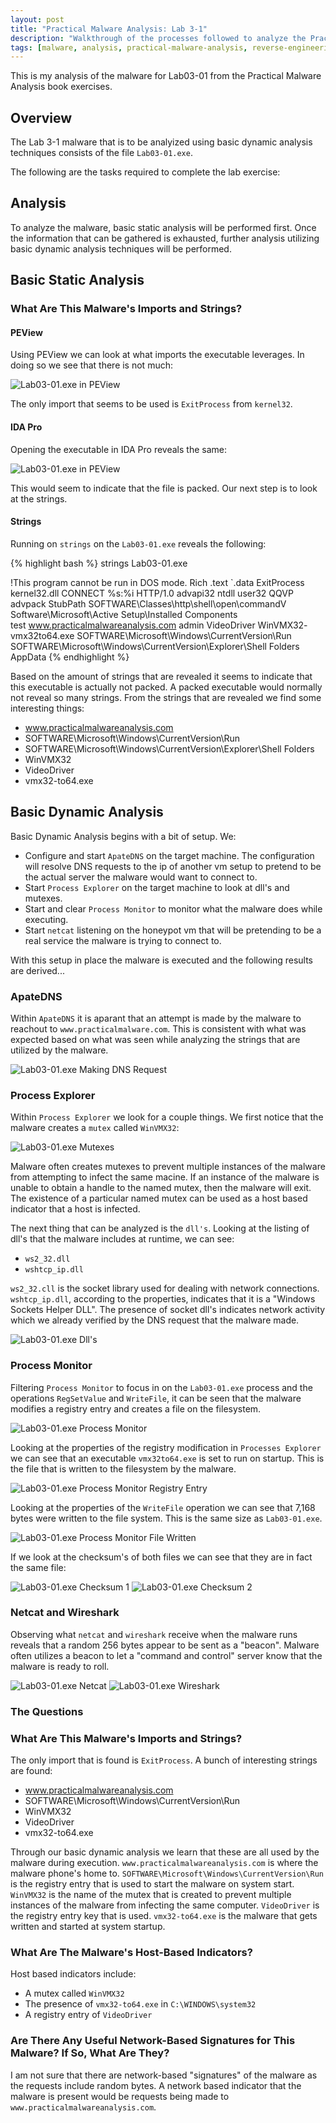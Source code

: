 ```yaml
---
layout: post
title: "Practical Malware Analysis: Lab 3-1"
description: "Walkthrough of the processes followed to analyze the Practical Malware Analysis Lab 3-1 malware."
tags: [malware, analysis, practical-malware-analysis, reverse-engineering]
---
```



This is my analysis of the malware for Lab03-01 from the Practical
Malware Analysis book exercises.

## Overview

The Lab 3-1 malware that is to be analyized using basic dynamic
analysis techniques consists of the file `Lab03-01.exe`.

The following are the tasks required to complete the lab exercise:

## Analysis

To analyze the malware, basic static analysis will be performed
first. Once the information that can be gathered is exhausted, further
analysis utilizing basic dynamic analysis techniques will be
performed.

## Basic Static Analysis

### What Are This Malware's Imports and Strings?

#### PEView

Using PEView we can look at what imports the executable leverages. In
doing so we see that there is not much:

![Lab03-01.exe in PEView](/assets/PracticalMalwareAnalysis/Lab03/Lab03-01-exe-peview.png)

The only import that seems to be used is `ExitProcess` from `kernel32`.

#### IDA Pro

Opening the executable in IDA Pro reveals the same:

![Lab03-01.exe in PEView](/assets/PracticalMalwareAnalysis/Lab03/Lab03-01-exe-ida.png)

This would seem to indicate that the file is packed. Our next step is
to look at the strings.

#### Strings

Running on `strings` on the `Lab03-01.exe` reveals the following:

{% highlight bash %}
strings Lab03-01.exe

!This program cannot be run in DOS mode.
Rich
.text
`.data
ExitProcess
kernel32.dll
CONNECT %s:%i HTTP/1.0
advapi32
ntdll
user32
QQVP
advpack
StubPath
SOFTWARE\Classes\http\shell\open\commandV
Software\Microsoft\Active Setup\Installed Components\
test
 www.practicalmalwareanalysis.com
admin
VideoDriver
WinVMX32-
vmx32to64.exe
SOFTWARE\Microsoft\Windows\CurrentVersion\Run
SOFTWARE\Microsoft\Windows\CurrentVersion\Explorer\Shell Folders
AppData
{% endhighlight %}

Based on the amount of strings that are revealed it seems to indicate
that this executable is actually not packed. A packed executable would
normally not reveal so many strings. From the strings that are
revealed we find some interesting things:

- www.practicalmalwareanalysis.com
- SOFTWARE\Microsoft\Windows\CurrentVersion\Run
- SOFTWARE\Microsoft\Windows\CurrentVersion\Explorer\Shell Folders
- WinVMX32
- VideoDriver
- vmx32-to64.exe


## Basic Dynamic Analysis

Basic Dynamic Analysis begins with a bit of setup. We:

- Configure and start `ApateDNS` on the target machine. The
  configuration will resolve DNS requests to the ip of another vm
  setup to pretend to be the actual server the malware would want to
  connect to.
- Start `Process Explorer` on the target machine to look at dll's and mutexes.
- Start and clear `Process Monitor` to monitor what the malware does
  while executing.
- Start `netcat` listening on the honeypot vm that will be pretending to
  be a real service the malware is trying to connect to.

With this setup in place the malware is executed and the following
results are derived...

### ApateDNS

Within `ApateDNS` it is aparant that an attempt is made by the malware
to reachout to `www.practicalmalware.com`. This is consistent with
what was expected based on what was seen while analyzing the strings
that are utilized by the malware.

![Lab03-01.exe Making DNS Request](/assets/PracticalMalwareAnalysis/Lab03/Lab03-01-exe-apatedns.png)

### Process Explorer

Within `Process Explorer` we look for a couple things. We first notice
that the malware creates a `mutex` called `WinVMX32`:

![Lab03-01.exe Mutexes](/assets/PracticalMalwareAnalysis/Lab03/Lab03-01-exe-procexplorer-mutex.png)

Malware often creates mutexes to prevent multiple instances of the
malware from attempting to infect the same macine. If an instance of
the malware is unable to obtain a handle to the named mutex, then the
malware will exit. The existence of a particular named mutex can be
used as a host based indicator that a host is infected.

The next thing that can be analyzed is the `dll's`. Looking at the
listing of dll's that the malware includes at runtime, we can see:

- `ws2_32.dll`
- `wshtcp_ip.dll`

`ws2_32.cll` is the socket library used for dealing with network
connections. `wshtcp_ip.dll`, according to the properties, indicates
that it is a "Windows Sockets Helper DLL". The presence of socket
dll's indicates network activity which we already verified by the DNS
request that the malware made.

![Lab03-01.exe Dll's](/assets/PracticalMalwareAnalysis/Lab03/Lab03-01-exe-procexplorer-dlls.png)

### Process Monitor

Filtering `Process Monitor` to focus in on the `Lab03-01.exe` process
and the operations `RegSetValue` and `WriteFile`, it can be seen that
the malware modifies a registry entry and creates a file on the
filesystem.

![Lab03-01.exe Process Monitor](/assets/PracticalMalwareAnalysis/Lab03/Lab03-01-exe-procmon.png)

Looking at the properties of the registry modification in `Processes
Explorer` we can see that an executable `vmx32to64.exe` is set to run
on startup. This is the file that is written to the filesystem by the
malware.

![Lab03-01.exe Process Monitor Registry Entry](/assets/PracticalMalwareAnalysis/Lab03/Lab03-01-exe-registry.png)

Looking at the properties of the `WriteFile` operation we can see that
7,168 bytes were written to the file system. This is the same size as
`Lab03-01.exe`.

![Lab03-01.exe Process Monitor File Written](/assets/PracticalMalwareAnalysis/Lab03/Lab03-01-exe-moded-file-written.png)

If we look at the checksum's of both files we can see that they are in
fact the same file:

![Lab03-01.exe Checksum 1](/assets/PracticalMalwareAnalysis/Lab03/Lab03-01-exe-checksum1.png)
![Lab03-01.exe Checksum 2](/assets/PracticalMalwareAnalysis/Lab03/Lab03-01-exe-checksum2.png)


### Netcat and Wireshark

Observing what `netcat` and `wireshark` receive when the malware runs
reveals that a random 256 bytes appear to be sent as a
"beacon". Malware often utilizes a beacon to let a "command and control"
server know that the malware is ready to roll.

![Lab03-01.exe Netcat](/assets/PracticalMalwareAnalysis/Lab03/Lab03-01-exe-netcat.png)
![Lab03-01.exe Wireshark](/assets/PracticalMalwareAnalysis/Lab03/Lab03-01-exe-wireshark.png)


### The Questions

### What Are This Malware's Imports and Strings?

The only import that is found is `ExitProcess`. A bunch of interesting
strings are found:

- www.practicalmalwareanalysis.com
- SOFTWARE\Microsoft\Windows\CurrentVersion\Run
- WinVMX32
- VideoDriver
- vmx32-to64.exe

Through our basic dynamic analysis we learn that these are all used by
the malware during execution. `www.practicalmalwareanalysis.com` is
where the malware phone's home
to. `SOFTWARE\Microsoft\Windows\CurrentVersion\Run` is the registry
entry that is used to start the malware on system start. `WinVMX32` is
the name of the mutex that is created to prevent multiple instances of
the malware from infecting the same computer. `VideoDriver` is the
registry entry key that is used. `vmx32-to64.exe` is the malware that
gets written and started at system startup.

### What Are The Malware's Host-Based Indicators?

Host based indicators include:

- A mutex called `WinVMX32`
- The presence of `vmx32-to64.exe` in `C:\WINDOWS\system32`
- A registry entry of `VideoDriver`

### Are There Any Useful Network-Based Signatures for This Malware? If So, What Are They?

I am not sure that there are network-based "signatures" of the malware
as the requests include random bytes. A network based indicator that
the malware is present would be requests being made to
`www.practicalmalwareanalysis.com`.

